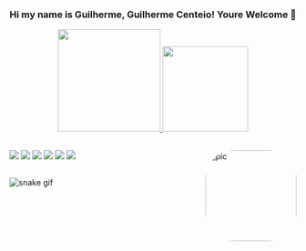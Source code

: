 ### Hi my name is Guilherme, Guilherme Centeio! Youre Welcome 👋

<div align="center">
  <a href="https://linktr.ee/Guilherme_Centeio">
  <img height="180em" src="https://github-readme-stats.vercel.app/api?username=CENTEIOOj&show_icons=true&theme=radical&include_all_commits=true&count_private=true"/>
   
  <img height="150em" src="https://github-readme-stats.vercel.app/api/top-langs/?username=CENTEIOOj&layout=compact&langs_count=7&theme=radical"/>
   
    
 </div>
  
##
  
   <a href="https://www.youtube.com/channel/UC5DdGp42X0F2WhTKTV86DZw" target="_blank"><img src="https://img.shields.io/badge/YouTube-FF0000?style=for-the-badge&logo=youtube&logoColor=white" target="_blank"></a>
  <a href="https://instagram.com/__guiii.__" target="_blank"><img src="https://img.shields.io/badge/Instagram-E4405F?style=for-the-badge&logo=instagram&logoColor=white" target="_blank"></a>
   <a href="https://twitter.com/AkaPretoMacaco"><img src="https://img.shields.io/badge/Twitter-1DA1F2?style=for-the-badge&logo=twitter&logoColor=white" target="_blank"></a>
  <a href="https://www.twitch.tv/CENTEIOOj" target="_blank"><img src="https://img.shields.io/badge/Twitch-9146FF?style=for-the-badge&logo=twitch&logoColor=white" target="_blank"></a>
 <a href="https://discord.gg/GjRAAuZ6eE" target="_blank"><img src="https://img.shields.io/badge/Discord-7289DA?style=for-the-badge&logo=discord&logoColor=white" target="_blank"></a> 
  <a href = "mailto: gamsilva10@gmail.com"><img src="https://img.shields.io/badge/Gmail-D14836?style=for-the-badge&logo=gmail&logoColor=white" target="_blank"></a>
  <a>&nbsp;<img align="right" alt="pic" height="160px" style="border-radius:50px" src="https://cdn.discordapp.com/attachments/977553073146851340/981583053828812910/BENFIEDMRIA.png"/></a>


</div>

 
 
 
 
 
 
 ##
<div>

![snake gif](https://github.com/CENTEIOOj/CENTEIOOj/blob/output/github-contribution-grid-snake.svg)

</div>
 
